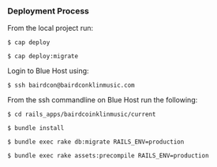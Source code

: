 ### Deployment Process

From the local project run:

```
$ cap deploy

$ cap deploy:migrate
```

Login to Blue Host using:

```
$ ssh bairdcon@bairdconklinmusic.com
```

From the ssh commandline on Blue Host run the following:

```
$ cd rails_apps/bairdcoinklinmusic/current

$ bundle install

$ bundle exec rake db:migrate RAILS_ENV=production

$ bundle exec rake assets:precompile RAILS_ENV=production
```


